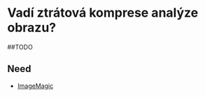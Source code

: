 # Vadí ztrátová komprese analýze obrazu?

##TODO

## Need
- [ImageMagic](https://imagemagick.org/index.php)